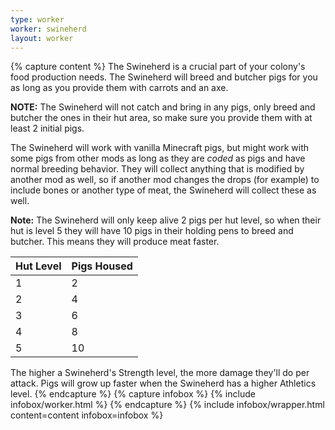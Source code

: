 ```yaml
---
type: worker
worker: swineherd
layout: worker
---
```

{% capture content %}
The Swineherd is a crucial part of your colony's food production needs. The Swineherd will breed and butcher pigs for you as long as you provide them with carrots and an axe.

**NOTE:** The Swineherd will not catch and bring in any pigs, only breed and butcher the ones in their hut area, so make sure you provide them with at least 2 initial pigs.

The Swineherd will work with vanilla Minecraft pigs, but might work with some pigs from other mods as long as they are *coded* as pigs and have normal breeding behavior. They will collect anything that is modified by another mod as well, so if another mod changes the drops (for example) to include bones or another type of meat, the Swineherd will collect these as well.

**Note:** The Swineherd will only keep alive 2 pigs per hut level, so when their hut is level 5 they will have 10 pigs in their holding pens to breed and butcher. This means they will produce meat faster.

| Hut Level | Pigs Housed |
| --------- | ----------- |
| 1         | 2           |
| 2         | 4           |
| 3         | 6           |
| 4         | 8           |
| 5         | 10          |

The higher a Swineherd's Strength level, the more damage they'll do per attack. Pigs will grow up faster when the Swineherd has a higher Athletics level.
{% endcapture %}
{% capture infobox %}
{% include infobox/worker.html %}
{% endcapture %}
{% include infobox/wrapper.html content=content infobox=infobox %}